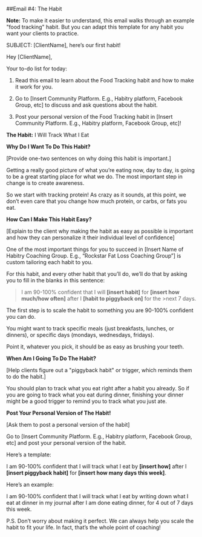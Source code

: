 ##Email #4: The Habit

**Note:** To make it easier to understand, this email walks through an example "food tracking" habit. But you can adapt this template for any habit you want your clients to practice.

SUBJECT: [ClientName], here’s our first habit!

Hey [ClientName],

Your to-do list for today:

1. Read this email to learn about the Food Tracking habit and how to make it work for you.

2. Go to [Insert Community Platform. E.g., Habitry platform, Facebook Group, etc] to discuss and ask questions about the habit.

3. Post your personal version of the Food Tracking habit in [Insert Community Platform. E.g., Habitry platform, Facebook Group, etc]!

**The Habit:** I Will Track What I Eat

**Why Do I Want To Do This Habit?**

[Provide one-two sentences on why doing this habit is important.]

Getting a really good picture of what you’re eating now, day to day, is going to be a great starting place for what we do. The most important step in change is to create awareness. 

So we start with tracking protein! As crazy as it sounds, at this point, we don’t even care that you change how much protein, or carbs, or fats you eat. 

**How Can I Make This Habit Easy?**

[Explain to the client why making the habit as easy as possible is important and how they can personalize it their individual level of confidence]

One of the most important things for you to succeed in [Insert Name of Habitry Coaching Group. E.g., “Rockstar Fat Loss Coaching Group”] is custom tailoring each habit to you.

For this habit, and every other habit that you’ll do, we’ll do that by asking you to fill in the blanks in this sentence:

>I am 90-100% confident that I will **[insert habit]** for **[insert how much/how often]** after I **[habit to piggyback on]** for the >next 7 days.

The first step is to scale the habit to something you are 90-100% confident you can do. 

You might want to track specific meals (just breakfasts, lunches, or dinners), or specific days (mondays, wednesdays, fridays). 

Point it, whatever you pick, it should be as easy as brushing your teeth. 

**When Am I Going To Do The Habit?**

[Help clients figure out a "piggyback habit" or trigger, which reminds them to do the habit.]

You should plan to track what you eat right after a habit you already. So if you are going to track what you eat during dinner, finishing your dinner might be a good trigger to remind you to track what you just ate. 

**Post Your Personal Version of The Habit!**

[Ask them to post a personal version of the habit]

Go to [Insert Community Platform. E.g., Habitry platform, Facebook Group, etc] and post your personal version of the habit. 

Here’s a template:

I am 90-100% confident that I will track what I eat by **[insert how]** after I **[insert piggyback habit]** for **[insert how many days this week]**.

Here’s an example:

I am 90-100% confident that I will track what I eat by writing down what I eat at dinner in my journal after I am done eating dinner, for 4 out of 7 days this week.

P.S. Don’t worry about making it perfect. We can always help you scale the habit to fit your life. In fact, that’s the whole point of coaching!
